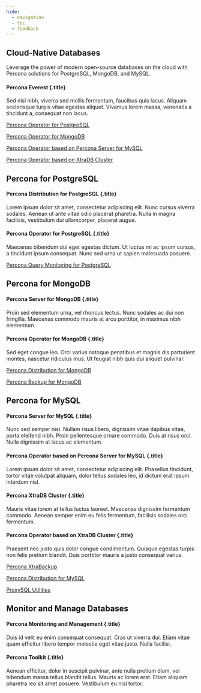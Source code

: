 ```yaml
---
hide:
  - navigation
  - toc
  - feedback
---
```

<link rel="stylesheet" type="text/css" href="/css/landing.css" />
<main class="landing" markdown>
<section markdown>

# Cloud-Native Databases

Leverage the power of modern open-source databases on the cloud with Percona solutions for PostgreSQL, MongoDB, and MySQL.

<div data-banner markdown>

#### Percona Everest {.title}

Sed nisl nibh, viverra sed mollis fermentum, faucibus quis lacus. Aliquam scelerisque turpis vitae egestas aliquet. Vivamus lorem massa, venenatis a tincidunt a, consequat non lacus. 

</div>

[Percona Operator for PostgreSQL]()

[Percona Operator for MongoDB]()

[Percona Operator based on Percona Server for MySQL]()

[Percona Operator based on XtraDB Cluster]()

</section>
<section markdown>

## Percona for PostgreSQL

<div data-banner markdown>

#### Percona Distribution for PostgreSQL {.title}

Lorem ipsum dolor sit amet, consectetur adipiscing elit. Nunc cursus viverra sodales. Aenean ut ante vitae odio placerat pharetra. Nulla in magna facilisis, vestibulum dui ullamcorper, placerat augue.

</div>
<div data-banner markdown>

#### Percona Operator for PostgreSQL {.title}

Maecenas bibendum dui eget egestas dictum. Ut luctus mi ac ipsum cursus, a tincidunt ipsum consequat. Nunc sed urna ut sapien malesuada posuere.

</div>

[Percona Query Monitoring for PostgreSQL]()

</section>
<section markdown>

## Percona for MongoDB

<div data-banner markdown>

#### Percona Server for MongoDB {.title}

Proin sed elementum urna, vel rhoncus lectus. Nunc sodales ac dui non fringilla. Maecenas commodo mauris at arcu porttitor, in maximus nibh elementum.

</div>
<div data-banner markdown>

#### Percona Operator for MongoDB {.title}

Sed eget congue leo. Orci varius natoque penatibus et magnis dis parturient montes, nascetur ridiculus mus. Ut feugiat nibh quis dui aliquet pulvinar.

</div>

[Percona Distribution for MongoDB]()

[Percona Backup for MongoDB]()

</section>
<section markdown>

## Percona for MySQL

<div data-banner markdown>

#### Percona Server for MySQL {.title}

Nunc sed semper nisi. Nullam risus libero, dignissim vitae dapibus vitae, porta eleifend nibh. Proin pellentesque ornare commodo. Duis at risus orci. Nulla dignissim at lacus ac elementum.

</div>
<div data-banner markdown>

#### Percona Operator based on Percona Server for MySQL {.title}

Lorem ipsum dolor sit amet, consectetur adipiscing elit. Phasellus tincidunt, tortor vitae volutpat aliquam, dolor tellus sodales leo, id dictum erat ipsum interdum nisl.

</div>
<div data-banner markdown>

#### Percona XtraDB Cluster {.title}

Mauris vitae lorem at tellus luctus laoreet. Maecenas dignissim fermentum commodo. Aenean semper enim eu felis fermentum, facilisis sodales orci fermentum.

</div>
<div data-banner markdown>

#### Percona Operator based on XtraDB Cluster {.title}

Praesent nec justo quis dolor congue condimentum. Quisque egestas turpis non felis pretium blandit. Duis porttitor mauris a justo consequat varius. 

</div>

[Percona XtraBackup]()

[Percona Distribution for MySQL]()

[ProxySQL Utilities]()

</section>
<section markdown>

## Monitor and Manage Databases

<div data-banner markdown>

#### Percona Monitoring and Management {.title}

Duis id velit eu enim consequat consequat. Cras ut viverra dui. Etiam vitae quam efficitur libero tempor molestie eget vitae justo. Nulla facilisi.

</div>
<div data-banner markdown>

#### Percona Toolkit {.title}

Aenean efficitur, dolor in suscipit pulvinar, ante nulla pretium diam, vel bibendum massa tellus blandit tellus. Mauris ac lorem erat. Etiam aliquam pharetra leo sit amet posuere. Vestibulum eu nisl tortor.

</div>
</section>
</main>